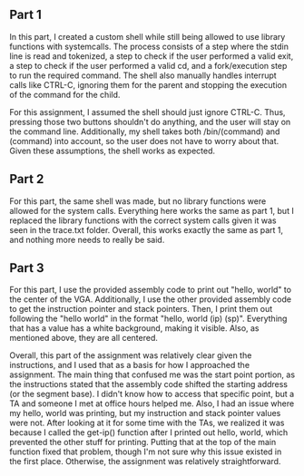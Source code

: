 Part 1
-------
In this part, I created a custom shell while still being allowed to use library functions with systemcalls. The process consists of a step where the stdin line is read and tokenized, a step to check if the user performed a valid exit, a step to check if the user performed a valid cd, and a fork/execution step to run the required command. The shell also manually handles interrupt calls like CTRL-C, ignoring them for the parent and stopping the execution of the command for the child. 

For this assignment, I assumed the shell should just ignore CTRL-C. Thus, pressing those two buttons shouldn't do anything, and the user will stay on the command line. Additionally, my shell takes both /bin/(command) and (command) into account, so the user does not have to worry about that. Given these assumptions, the shell works as expected.

Part 2
-------
For this part, the same shell was made, but no library functions were allowed for the system calls. Everything here works the same as part 1, but I replaced the library functions with the correct system calls given it was seen in the trace.txt folder. Overall, this works exactly the same as part 1, and nothing more needs to really be said. 

Part 3
-------
For this part, I use the provided assembly code to print out "hello, world" to the center of the VGA. Additionally, I use the other provided assembly code to get the instruction pointer and stack pointers. Then, I print them out following the "hello world" in the format "hello, world (ip) (sp)". Everything that has a value has a white background, making it visible. Also, as mentioned above, they are all centered. 

Overall, this part of the assignment was relatively clear given the instructions, and I used that as a basis for how I approached the assignment. The main thing that confused me was the start point portion, as the instructions stated that the assembly code shifted the starting address (or the segment base). I didn't know how to access that specific point, but a TA and someone I met at office hours helped me. Also, I had an issue where my hello, world was printing, but my instruction and stack pointer values were not. After looking at it for some time with the TAs, we realized it was because I called the get-ip() function after I printed out hello, world, which prevented the other stuff for printing. Putting that at the top of the main function fixed that problem, though I'm not sure why this issue existed in the first place. Otherwise, the assignment was relatively straightforward.
